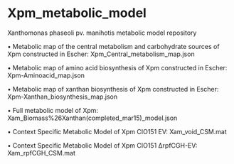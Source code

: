 # Xpm_metabolic_model
Xanthomonas phaseoli pv. manihotis metabolic model repository

•	Metabolic map of the central metabolism and carbohydrate sources of Xpm constructed in Escher: Xpm_Central_metabolism_map.json

•	Metabolic map of amino acid biosynthesis of Xpm constructed in Escher: Xpm-Aminoacid_map.json

•	Metabolic map of xanthan biosynthesis of Xpm constructed in Escher: Xpm-Xanthan_biosynthesis_map.json

•	Full metabolic model of Xpm: Xam_Biomass%26Xanthan(completed_mar15)_model.json

•	Context Specific Metabolic Model of Xpm CIO151 EV: Xam_void_CSM.mat

•	Context Specific Metabolic Model of Xpm CIO151 ΔrpfCGH-EV: Xam_rpfCGH_CSM.mat 
